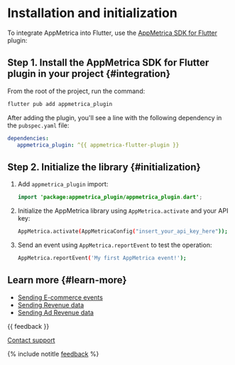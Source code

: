 # Installation and initialization

To integrate AppMetrica into Flutter, use the [AppMetrica SDK for Flutter](https://pub.dev/packages/appmetrica_plugin) plugin:

## Step 1. Install the AppMetrica SDK for Flutter plugin in your project {#integration}

From the root of the project, run the command:

```bash translate=no
flutter pub add appmetrica_plugin
```

After adding the plugin, you'll see a line with the following dependency in the `pubspec.yaml` file:

```yaml translate=no
dependencies:
   appmetrica_plugin: ^{{ appmetrica-flutter-plugin }}
```

## Step 2. Initialize the library {#initialization}   

1. Add `appmetrica_plugin` import:
   ```java translate=no
   import 'package:appmetrica_plugin/appmetrica_plugin.dart';
   ```

2. Initialize the AppMetrica library using `AppMetrica.activate` and your API key:

   ```bash translate=no
   AppMetrica.activate(AppMetricaConfig("insert_your_api_key_here"));
   ```

3. Send an event using `AppMetrica.reportEvent` to test the operation:

   ```bash translate=no
   AppMetrica.reportEvent('My first AppMetrica event!');
   ```


## Learn more {#learn-more}

- [Sending E-commerce events](flutter-operations.md#send-ecommerce)
- [Sending Revenue data](flutter-operations.md#send-revenue)
- [Sending Ad Revenue data](flutter-operations.md#send-adrevenue)   

{{ feedback }}

<a href="../../../troubleshooting/feedback-new">
  <span class="button">Contact support</span>
</a>

{% include notitle [feedback](../../../_includes/feedback-button.md) %}
